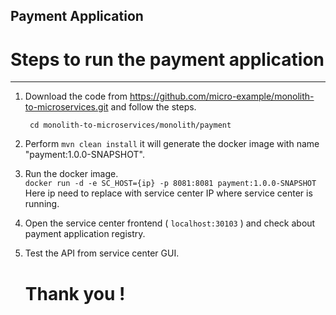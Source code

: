 ## Payment Application


# Steps to run the payment application  
--------------------------------------------  
1. Download the code from https://github.com/micro-example/monolith-to-microservices.git and follow the steps.

   ``` cd monolith-to-microservices/monolith/payment```

2. Perform  ```mvn clean install```
it will generate the docker image with name "payment:1.0.0-SNAPSHOT".

3. Run the docker image.  
   ```docker run -d -e SC_HOST={ip} -p 8081:8081 payment:1.0.0-SNAPSHOT```  
   Here ip need to replace with service center IP where service center is running.  
   
4. Open the service center frontend ( ```localhost:30103``` ) and check about payment application registry.

5. Test the API from service center GUI.
   
      # Thank you !
